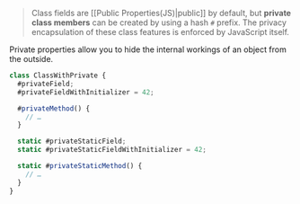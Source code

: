 >Class fields are [[Public Properties(JS)|public]] by default, but **private class members** can be created by using a hash `#` prefix. The privacy encapsulation of these class features is enforced by JavaScript itself.

Private properties allow you to hide the internal workings of an object from the outside.

```js
class ClassWithPrivate {
  #privateField;
  #privateFieldWithInitializer = 42;

  #privateMethod() {
    // …
  }

  static #privateStaticField;
  static #privateStaticFieldWithInitializer = 42;

  static #privateStaticMethod() {
    // …
  }
}

```
